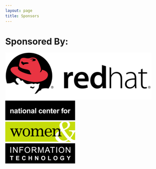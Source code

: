 ```yaml
---
layout: page
title: Sponsors
---
```


# Sponsored By:

<img src="/img/RedHatlogo.png" alt="RedHat" height="150"/>

<img src="/img/ncwitlogo_highres.png" alt="NCWIT (Sponsored by Google.org)" height="200"/>
